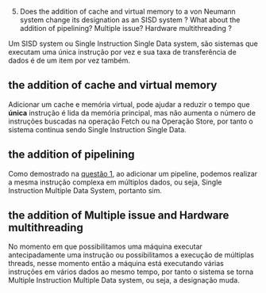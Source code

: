 5. Does the addition of cache and virtual memory to a von Neumann system change its designation as an SISD system ? What about the addition of
pipelining? Multiple issue? Hardware multithreading ? 


Um SISD system ou Single Instruction Single Data system, são sistemas que executam uma única instrução por vez e sua taxa de transferência de dados é
de um item por vez também. 


## the addition of cache and virtual memory

Adicionar um cache e memória virtual, pode ajudar a reduzir o tempo que __única__ instrução é lida da memória principal, mas não aumenta o número de
instruções buscadas na operação Fetch ou na Operação Store, por tanto o sistema
continua sendo Single Instruction Single Data.

## the addition of pipelining

Como demostrado na [questão 1](../question_1/Readme.md), ao adicionar um pipeline, podemos realizar a mesma instrução complexa em múltiplos dados,
ou seja, Single Instruction Multiple Data System, portanto sim.

## the addition of Multiple issue and Hardware multithreading

No momento em que possibilitamos uma máquina executar antecipadamente uma instrução ou possibilitamos a execução de múltiplas threads, nesse momento então a máquina está executando várias instruções em vários dados ao mesmo tempo, por tanto o sistema se torna Multiple Instruction Multiple Data system, ou seja, a designação muda.